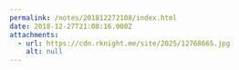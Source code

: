 ```yaml
---
permalink: /notes/201812272108/index.html
date: 2018-12-27T21:08:16.000Z
attachments:
  - url: https://cdn.rknight.me/site/2025/12768665.jpg
    alt: null
---
```



